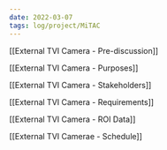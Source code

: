 ```yaml
---
date: 2022-03-07
tags: log/project/MiTAC
---
```


[[External TVI Camera - Pre-discussion]]

[[External TVI Camera - Purposes]]

[[External TVI Camera - Stakeholders]]

[[External TVI Camera - Requirements]]

[[External TVI Camera - ROI Data]]

[[External TVI Camerae - Schedule]]


